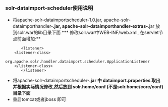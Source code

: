 ### solr-dataimport-scheduler使用说明 ###
  * 将apache-solr-dataimportscheduler-1.0.jar, apache-solr-dataimporthandler-**.jar, apache-solr-dataimporthandler-extras-**.jar 放到solr.war的lib目录下面 *** 修改solr.war中WEB-INF/web.xml, 在servlet节点前面增加:**
```
       <listener>
  	<listener-class>
  		org.apache.solr.handler.dataimport.scheduler.ApplicationListener
  	</listener-class>
       </listener>
```
  * 将apache-solr-dataimportscheduler-**.jar 中 dataimport.properties 取出并根据实际情况修改,然后放到 solr.home/conf (不是solr.home/core/conf) 目录下面**
  * 重启tomcat或者jboss 即可 